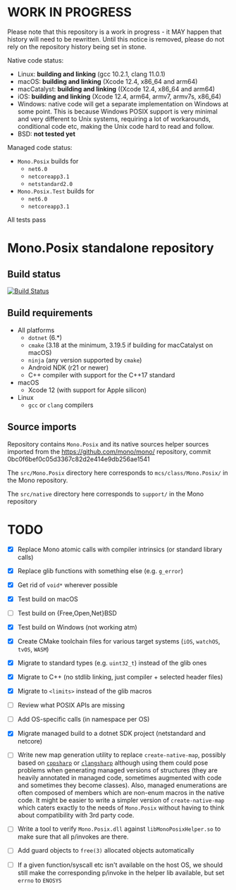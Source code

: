 # WORK IN PROGRESS

Please note that this repository is a work in progress - it MAY happen that history will need
to be rewritten.  Until this notice is removed, please do not rely on the repository history
being set in stone.

Native code status:

  * Linux: **building and linking** (gcc 10.2.1, clang 11.0.1)
  * macOS: **building and linking** (Xcode 12.4, x86_64 and arm64)
  * macCatalyst: **building and linking** ((Xcode 12.4, x86_64 and arm64)
  * iOS: **building and linking** (Xcode 12.4, arm64, armv7, armv7s,
    x86_64)
  * Windows: native code will get a separate implementation on Windows
    at some point. This is because Windows POSIX support is very
    minimal and very different to Unix systems, requiring a lot of
    workarounds, conditional code etc, making the Unix code hard to
    read and follow.
  * BSD: **not tested yet**

Managed code status:

  * `Mono.Posix` builds for
    * `net6.0`
	* `netcoreapp3.1`
	* `netstandard2.0`
  * `Mono.Posix.Test` builds for
    * `net6.0`
    * `netcoreapp3.1`

All tests pass

# Mono.Posix standalone repository

## Build status

[![Build Status](https://dev.azure.com/dnceng/public/_apis/build/status/mono/mono-mono.posix?branchName=main)](https://dev.azure.com/dnceng/public/_build/latest?definitionId=966&branchName=main)

## Build requirements

  * All platforms
    * `dotnet` (6.*)
	* `cmake` (3.18 at the minimum, 3.19.5 if building for macCatalyst
      on macOS)
    * `ninja` (any version supported by `cmake`)
	* Android NDK (r21 or newer)
	* C++ compiler with support for the C++17 standard
  * macOS
    * Xcode 12 (with support for Apple silicon)
  * Linux
    * `gcc` or `clang` compilers

## Source imports

Repository contains `Mono.Posix` and its native sources helper sources imported from
the https://github.com/mono/mono/ repository, commit 0bc0f6bef0c05d3367c82d2e414e9db256ae1541

The `src/Mono.Posix` directory here corresponds to `mcs/class/Mono.Posix/` in the Mono repository.

The `src/native` directory here corresponds to `support/` in the Mono repository

# TODO

  - [x] Replace Mono atomic calls with compiler intrinsics (or
        standard library calls)
  - [x] Replace glib functions with something else (e.g. `g_error`)
  - [X] Get rid of `void*` wherever possible
  - [x] Test build on macOS
  - [ ] Test build on {Free,Open,Net}BSD
  - [X] Test build on Windows (not working atm)
  - [X] Create CMake toolchain files for various target systems (`iOS`,
        `watchOS`, `tvOS`, `WASM`)
  - [x] Migrate to standard types (e.g. `uint32_t`) instead of the glib
        ones
  - [x] Migrate to C++ (no stdlib linking, just compiler + selected
        header files)
  - [x] Migrate to `<limits>` instead of the glib macros
  - [ ] Review what POSIX APIs are missing
  - [ ] Add OS-specific calls (in namespace per OS)
  - [X] Migrate managed build to a dotnet SDK project (netstandard and
        netcore)
  - [ ] Write new map generation utility to replace
        `create-native-map`, possibly based on
        [`cppsharp`](https://github.com/mono/CppSharp) or
        [`clangsharp`](https://github.com/Microsoft/ClangSharp)
        although using them could pose problems when generating
        managed versions of structures (they are heavily annotated in
        managed code, sometimes augmented with code and sometimes they
        become classes).  Also, managed enumerations are often
        composed of members which are non-enum macros in the native
        code.  It might be easier to write a simpler version of
        `create-native-map` which caters exactly to the needs of
        `Mono.Posix` without having to think about compatibility with
        3rd party code.
  - [ ] Write a tool to verify `Mono.Posix.dll` against
        `libMonoPosixHelper.so` to make sure that all p/invokes are
        there.
  - [ ] Add guard objects to `free(3)` allocated objects automatically
  - [ ] If a given function/syscall etc isn't available on the host
        OS, we should still make the corresponding p/invoke in the
        helper lib available, but set `errno` to `ENOSYS`

